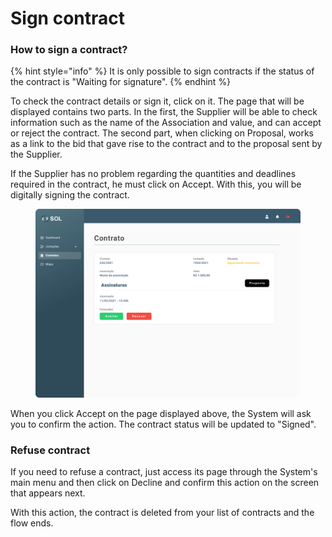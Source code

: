 # Sign contract

### How to sign a contract?

{% hint style="info" %}
It is only possible to sign contracts if the status of the contract is "Waiting for signature".
{% endhint %}

To check the contract details or sign it, click on it. The page that will be displayed contains two parts. In the first, the Supplier will be able to check information such as the name of the Association and value, and can accept or reject the contract. The second part, when clicking on Proposal, works as a link to the bid that gave rise to the contract and to the proposal sent by the Supplier.&#x20;

If the Supplier has no problem regarding the quantities and deadlines required in the contract, he must click on Accept. With this, you will be digitally signing the contract.

<figure><img src="../../../.gitbook/assets/Contrato (assinado) (1).png" alt=""><figcaption></figcaption></figure>

When you click Accept on the page displayed above, the System will ask you to confirm the action. The contract status will be updated to "Signed".

### Refuse contract

If you need to refuse a contract, just access its page through the System's main menu and then click on Decline and confirm this action on the screen that appears next.&#x20;

With this action, the contract is deleted from your list of contracts and the flow ends.
